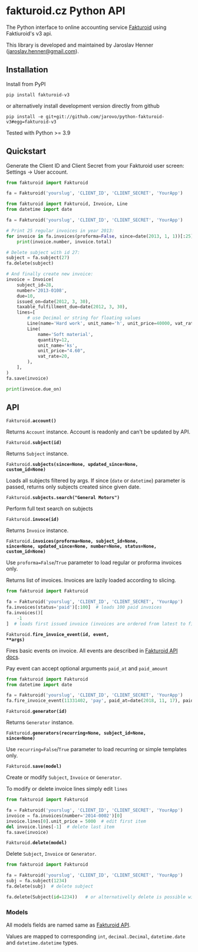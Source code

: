 # fakturoid.cz Python API

The Python interface to online accounting service [Fakturoid](http://fakturoid.cz/) using Faktiuroid's v3 api.

This library is developed and maintained by Jaroslav Henner ([jaroslav.henner@gmail.com](mailto:jaroslav.henner@gmail.com)).


## Installation

Install from PyPI

    pip install fakturoid-v3

or alternatively install development version directly from github

    pip install -e git+git://github.com/jarovo/python-fakturoid-v3#egg=fakturoid-v3


Tested with Python >= 3.9


## Quickstart

Generate the Client ID and Client Secret from your Fakturoid user screen: Settings → User account.

```python fixture:isolation
from fakturoid import Fakturoid

fa = Fakturoid('yourslug', 'CLIENT_ID', 'CLIENT_SECRET', 'YourApp')
```

```python continuation
from fakturoid import Fakturoid, Invoice, Line
from datetime import date

fa = Fakturoid('yourslug', 'CLIENT_ID', 'CLIENT_SECRET', 'YourApp')

# Print 25 regular invoices in year 2013:
for invoice in fa.invoices(proforma=False, since=date(2013, 1, 1))[:25]:
    print(invoice.number, invoice.total)

# Delete subject with id 27:
subject = fa.subject(27)
fa.delete(subject)

# And finally create new invoice:
invoice = Invoice(
    subject_id=28,
    number='2013-0108',
    due=10,
    issued_on=date(2012, 3, 30),
    taxable_fulfillment_due=date(2012, 3, 30),
    lines=[
        # use Decimal or string for floating values
        Line(name='Hard work', unit_name='h', unit_price=40000, vat_rate=20),
        Line(
            name='Soft material',
            quantity=12,
            unit_name='ks',
            unit_price="4.60",
            vat_rate=20,
        ),
    ],
)
fa.save(invoice)

print(invoice.due_on)
```

## API

<code>Fakturoid.<b>account()</b></code>

Returns `Account` instance. Account is readonly and can't be updated by API.

<code>Fakturoid.<b>subject(id)</b></code>

Returns `Subject` instance.

<code>Fakturoid.<b>subjects(since=None, updated_since=None, custom_id=None)</b></code>

Loads all subjects filtered by args.
If since (`date` or `datetime`) parameter is passed, returns only subjects created since given date.

<code>Fakturoid.<b>subjects.search("General Motors")</b></code>

Perform full text search on subjects

<code>Fakturoid.<b>invoce(id)</b></code>

Returns `Invoice` instance.

<code>Fakturoid.<b>invoices(proforma=None, subject_id=None, since=None, updated_since=None, number=None, status=None, custom_id=None)</b></code>

Use `proforma=False`/`True` parameter to load regular or proforma invoices only.

Returns list of invoices. Invoices are lazily loaded according to slicing.
```python
from fakturoid import Fakturoid

fa = Fakturoid('yourslug', 'CLIENT_ID', 'CLIENT_SECRET', 'YourApp')
fa.invoices(status='paid')[:100]  # loads 100 paid invoices
fa.invoices()[
    -1
]  # loads first issued invoice (invoices are ordered from latest to first)
```

<code>Fakturoid.<b>fire_invoice_event(id, event, **args)</b></code>

Fires basic events on invoice. All events are described in [Fakturoid API docs](https://www.fakturoid.cz/api/v3/invoices#invoice-actions).

Pay event can accept optional arguments `paid_at` and `paid_amount`
```python
from fakturoid import Fakturoid
from datetime import date

fa = Fakturoid('yourslug', 'CLIENT_ID', 'CLIENT_SECRET', 'YourApp')
fa.fire_invoice_event(11331402, 'pay', paid_at=date(2018, 11, 17), paid_amount=2000)
```

<code>Fakturoid.<b>generator(id)</b></code>

Returns `Generator` instance.

<code>Fakturoid.<b>generators(recurring=None, subject_id=None, since=None)</b></code>

Use `recurring=False`/`True` parameter to load recurring or simple templates only.

<code>Fakturoid.<b>save(model)</b></code>

Create or modify `Subject`, `Invoice` or `Generator`.

To modify or delete invoice lines simply edit `lines`

```python
from fakturoid import Fakturoid

fa = Fakturoid('yourslug', 'CLIENT_ID', 'CLIENT_SECRET', 'YourApp')
invoice = fa.invoices(number='2014-0002')[0]
invoice.lines[0].unit_price = 5000  # edit first item
del invoice.lines[-1]  # delete last item
fa.save(invoice)
```

<code>Fakturoid.<b>delete(model)</b></code><br>

Delete `Subject`, `Invoice` or `Generator`.

```python
from fakturoid import Fakturoid

fa = Fakturoid('yourslug', 'CLIENT_ID', 'CLIENT_SECRET', 'YourApp')
subj = fa.subject(1234)
fa.delete(subj)  # delete subject

fa.delete(Subject(id=1234))   # or alternativelly delete is possible without object loading
```

### Models

All models fields are named same as  [Fakturoid API](https://www.fakturoid.cz/api/v3).

Values are mapped to corresponding `int`, `decimal.Decimal`, `datetime.date` and `datetime.datetime` types.
